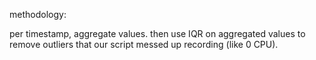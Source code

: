 methodology:

per timestamp, aggregate values. then use IQR on aggregated values to remove outliers that our script messed up recording (like 0 CPU).
